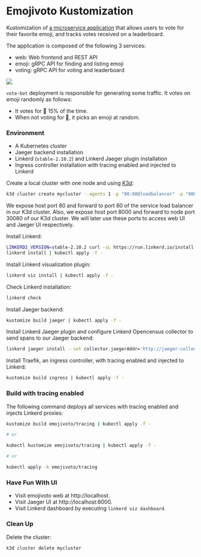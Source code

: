 # Emojivoto Kustomization
Kustomization of [a microservice application](https://github.com/BuoyantIO/emojivoto) that allows users to vote for their favorite emoji,
and tracks votes received on a leaderboard.

The application is composed of the following 3 services:

* web: Web frontend and REST API
* emoji: gRPC API for finding and listing emoji
* voting: gRPC API for voting and leaderboard

![](https://i.imgur.com/eyT3gQu.png)

`vote-bot` deployment is responsible for generating some traffic. It votes on emoji randomly as follows:
- It votes for :doughnut: 15% of the time.
- When not voting for :doughnut:, it picks an emoji at random.
### Environment
* A Kubernetes cluster
* Jaeger backend installation
* Linkerd (`stable-2.10.2`) and Linkerd Jaeger plugin installation
* Ingress controller installation with tracing enabled and injected to Linkerd

Create a local cluster with one node and using [K3d](https://github.com/rancher/k3d):
```bash
k3d cluster create mycluster --agents 1 -p "80:80@loadbalancer" -p "8000:30080@agent[0]" --k3s-server-arg "--no-deploy=traefik"
```
We expose host port 80 and forward to port 80 of the service load balancer in our K3d cluster. Also, we expose host port 8000 and forward to node port 30080 of our K3d cluster. We will later use these ports to access web UI and Jaeger UI respectively.

Install Linkerd:
```bash
LINKERD2_VERSION=stable-2.10.2 curl -sL https://run.linkerd.io/install | sh
linkerd install | kubectl apply -f -
```
Install Linkerd visualization plugin:
```bash
linkerd viz install | kubectl apply -f -
```
Check Linkerd installation:
```bash
linkerd check
```
Install Jaeger backend:
```bash
kustomize build jaeger | kubectl apply -f -
```
Install Linkerd Jaeger plugin and configure Linkerd Opencensus collector to send spans to our Jaeger backend:
```bash
linkerd jaeger install --set collector.jaegerAddr='http://jaeger-collector.tracing:14268/api/traces' | kubectl apply -f -
```
Install Traefik, an ingress controller, with tracing enabled and injected to Linkerd:
```bash
kustomize build ingress | kubectl apply -f -
```
### Build with tracing enabled
The following command deploys all services with tracing enabled and injects Linkerd proxies:
```bash
kustomize build emojivoto/tracing | kubectl apply -f -

# or

kubectl kustomize emojivoto/tracing | kubectl apply -f -

# or

kubectl apply -k emojivoto/tracing
```
### Have Fun With UI
- Visit emojivoto web at http://localhost.
- Visit Jaeger UI at http://localhost:8000.
- Visit Linkerd dashboard by executing `linkerd viz dashboard`.
### Clean Up
Delete the cluster:
```bash
k3d cluster delete mycluster
```
